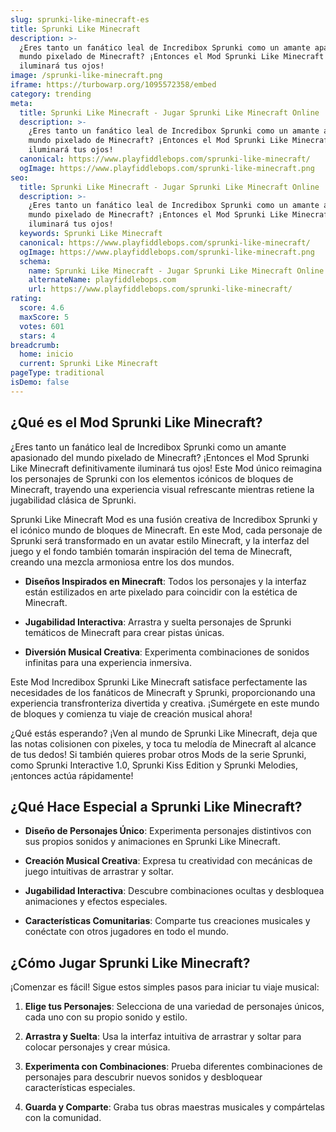 ```yaml
---
slug: sprunki-like-minecraft-es
title: Sprunki Like Minecraft
description: >-
  ¿Eres tanto un fanático leal de Incredibox Sprunki como un amante apasionado del
  mundo pixelado de Minecraft? ¡Entonces el Mod Sprunki Like Minecraft definitivamente
  iluminará tus ojos!
image: /sprunki-like-minecraft.png
iframe: https://turbowarp.org/1095572358/embed
category: trending
meta:
  title: Sprunki Like Minecraft - Jugar Sprunki Like Minecraft Online
  description: >-
    ¿Eres tanto un fanático leal de Incredibox Sprunki como un amante apasionado del
    mundo pixelado de Minecraft? ¡Entonces el Mod Sprunki Like Minecraft definitivamente
    iluminará tus ojos!
  canonical: https://www.playfiddlebops.com/sprunki-like-minecraft/
  ogImage: https://www.playfiddlebops.com/sprunki-like-minecraft.png
seo:
  title: Sprunki Like Minecraft - Jugar Sprunki Like Minecraft Online
  description: >-
    ¿Eres tanto un fanático leal de Incredibox Sprunki como un amante apasionado del
    mundo pixelado de Minecraft? ¡Entonces el Mod Sprunki Like Minecraft definitivamente
    iluminará tus ojos!
  keywords: Sprunki Like Minecraft
  canonical: https://www.playfiddlebops.com/sprunki-like-minecraft/
  ogImage: https://www.playfiddlebops.com/sprunki-like-minecraft.png
  schema:
    name: Sprunki Like Minecraft - Jugar Sprunki Like Minecraft Online
    alternateName: playfiddlebops.com
    url: https://www.playfiddlebops.com/sprunki-like-minecraft/
rating:
  score: 4.6
  maxScore: 5
  votes: 601
  stars: 4
breadcrumb:
  home: inicio
  current: Sprunki Like Minecraft
pageType: traditional
isDemo: false
---
```


## ¿Qué es el Mod Sprunki Like Minecraft?

¿Eres tanto un fanático leal de Incredibox Sprunki como un amante apasionado del mundo pixelado de Minecraft? ¡Entonces el Mod Sprunki Like Minecraft definitivamente iluminará tus ojos! Este Mod único reimagina los personajes de Sprunki con los elementos icónicos de bloques de Minecraft, trayendo una experiencia visual refrescante mientras retiene la jugabilidad clásica de Sprunki.

Sprunki Like Minecraft Mod es una fusión creativa de Incredibox Sprunki y el icónico mundo de bloques de Minecraft. En este Mod, cada personaje de Sprunki será transformado en un avatar estilo Minecraft, y la interfaz del juego y el fondo también tomarán inspiración del tema de Minecraft, creando una mezcla armoniosa entre los dos mundos.

- **Diseños Inspirados en Minecraft**: Todos los personajes y la interfaz están estilizados en arte pixelado para coincidir con la estética de Minecraft.

- **Jugabilidad Interactiva**: Arrastra y suelta personajes de Sprunki temáticos de Minecraft para crear pistas únicas.

- **Diversión Musical Creativa**: Experimenta combinaciones de sonidos infinitas para una experiencia inmersiva.

Este Mod Incredibox Sprunki Like Minecraft satisface perfectamente las necesidades de los fanáticos de Minecraft y Sprunki, proporcionando una experiencia transfronteriza divertida y creativa. ¡Sumérgete en este mundo de bloques y comienza tu viaje de creación musical ahora!

¿Qué estás esperando? ¡Ven al mundo de Sprunki Like Minecraft, deja que las notas colisionen con pixeles, y toca tu melodía de Minecraft al alcance de tus dedos! Si también quieres probar otros Mods de la serie Sprunki, como Sprunki Interactive 1.0, Sprunki Kiss Edition y Sprunki Melodies, ¡entonces actúa rápidamente!

## ¿Qué Hace Especial a Sprunki Like Minecraft?

- **Diseño de Personajes Único**: Experimenta personajes distintivos con sus propios sonidos y animaciones en Sprunki Like Minecraft.

- **Creación Musical Creativa**: Expresa tu creatividad con mecánicas de juego intuitivas de arrastrar y soltar.

- **Jugabilidad Interactiva**: Descubre combinaciones ocultas y desbloquea animaciones y efectos especiales.

- **Características Comunitarias**: Comparte tus creaciones musicales y conéctate con otros jugadores en todo el mundo.

## ¿Cómo Jugar Sprunki Like Minecraft?

¡Comenzar es fácil! Sigue estos simples pasos para iniciar tu viaje musical:

1. **Elige tus Personajes**: Selecciona de una variedad de personajes únicos, cada uno con su propio sonido y estilo.

1. **Arrastra y Suelta**: Usa la interfaz intuitiva de arrastrar y soltar para colocar personajes y crear música.

1. **Experimenta con Combinaciones**: Prueba diferentes combinaciones de personajes para descubrir nuevos sonidos y desbloquear características especiales.

1. **Guarda y Comparte**: Graba tus obras maestras musicales y compártelas con la comunidad.